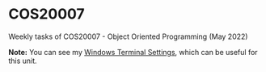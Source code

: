 # COS20007

Weekly tasks of COS20007 - Object Oriented Programming (May 2022)

**Note:** You can see my [Windows Terminal Settings](https://github.com/luongtracducanh/Windows-Terminal-Settings), which can be useful for this unit.

